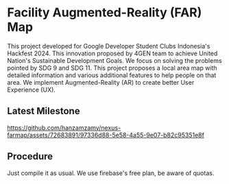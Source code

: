 # Facility Augmented-Reality (FAR) Map
This project developed for Google Developer Student Clubs Indonesia's Hackfest 2024. This innovation proposed by 4GEN team to achieve United Nation's Sustainable Development Goals. 
We focus on solving the problems pointed by SDG 9 and SDG 11. This project proposes a local area map with detailed information and various additional features to help people on that area. 
We implement Augmented-Reality (AR) to create better User Experience (UX).

## Latest Milestone

https://github.com/hanzamzamy/nexus-farmap/assets/72683891/97336d88-5e58-4a55-9e07-b82c95351e8f

## Procedure
Just compile it as usual. We use firebase's free plan, be aware of quotas.
